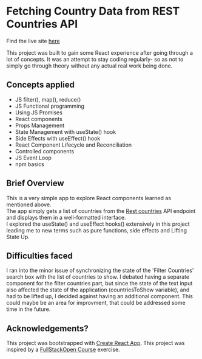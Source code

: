 # Fetching Country Data from REST Countries API

Find the live site [here](https://countrydata-beryl.vercel.app/)

This project was built to gain some React experience after going through a lot of concepts. It was an attempt to stay coding regularly- so as not
to simply go through theory without any actual real work being done.

## Concepts applied
- JS filter(), map(), reduce()
- JS Functional programming
- Using JS Promises
- React components
- Props Management
- State Management with useState() hook
- Side Effects with useEffect() hook
- React Component Lifecycle and Reconciliation
- Controlled components
- JS Event Loop
- npm basics

## Brief Overview
This is a very simple app to explore React components learned as mentioned above.  
The app simply gets a list of countries from the [Rest countries](https://restcountries.com/) API endpoint and displays them in a well-formatted interface.  
I explored the useState() and useEffect hooks() extensively in this project leading me to new terms such as pure functions, side effects and
Lifting State Up.

## Difficulties faced
I ran into the minor issue of synchronizing the state of the 'Filter Countries' search box with the list of countries to show. I debated having a separate component for the filter countries part, but since the state of the text input also affected the state of the application (countriesToShow variable), and had to be lifted up, I decided against having an additional component. This could maybe be an area for improvment, that could be addressed some time in the future.

## Acknowledgements?
This project was bootstrapped with [Create React App](https://github.com/facebook/create-react-app).
This project was inspired by a [FullStackOpen Course](https://fullstackopen.com/en/) exercise.


